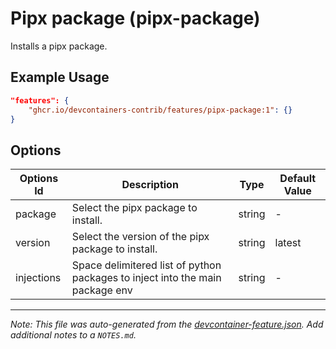 

# Pipx package (pipx-package)

Installs a pipx package.

## Example Usage

```json
"features": {
    "ghcr.io/devcontainers-contrib/features/pipx-package:1": {}
}
```

## Options

| Options Id | Description | Type | Default Value |
|-----|-----|-----|-----|
| package | Select the pipx package to install. | string | - |
| version | Select the version of the pipx package to install. | string | latest |
| injections | Space delimitered list of python packages to inject into the main package env | string | - |



---

_Note: This file was auto-generated from the [devcontainer-feature.json](https://github.com/devcontainers-contrib/features/blob/main/src/pipx-package/devcontainer-feature.json).  Add additional notes to a `NOTES.md`._
